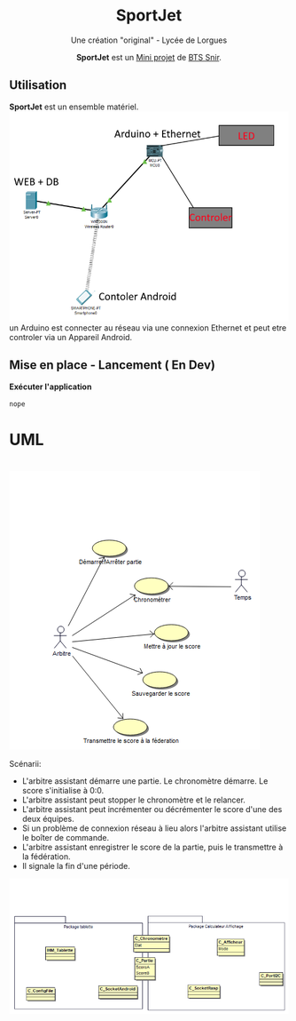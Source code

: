 
<h1 align="center">SportJet</h1>
<p align="center">
Une création "original" - Lycée de Lorgues

<p align="center"><b>SportJet</b> est un <u>Mini projet</u> de <u>BTS Snir</u>.</p>

## Utilisation
**SportJet** est un ensemble matériel.
![enter image description here](https://github.com/SportJet/SportJet.github.io/raw/master/img/shem1.png)un Arduino est connecter au réseau via une connexion Ethernet et peut etre controler via un Appareil Android.

## Mise en place - Lancement ( En Dev)


__**Exécuter l'application**__
```bash
nope
```

# UML

#
![use case](https://github.com/SportJet/SportJet.github.io/raw/master/img/fig128014.png)



Scénarii:

- L&#39;arbitre assistant démarre une partie. Le chronomètre démarre. Le score s&#39;initialise à 0:0.
- L&#39;arbitre assistant peut stopper le chronomètre et le relancer.
- L&#39;arbitre assistant peut incrémenter ou décrémenter le score d&#39;une des deux équipes.
- Si un problème de connexion réseau à lieu alors l&#39;arbitre assistant utilise le boîter de commande.
- L&#39;arbitre assistant enregistrer le score de la partie, puis le transmettre à la fédération.
- Il signale la fin d&#39;une période.

![class](https://github.com/SportJet/SportJet.github.io/raw/master/img/fig128015.png)
